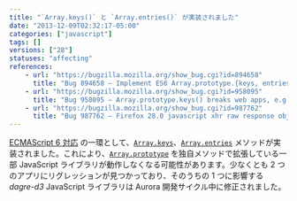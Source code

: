 ```yaml
---
title: "`Array.keys()` と `Array.entries()` が実装されました"
date: "2013-12-09T02:32:17-05:00"
categories: ["javascript"]
tags: []
versions: ["28"]
statuses: "affecting"
references:
    - url: "https://bugzilla.mozilla.org/show_bug.cgi?id=894658"
      title: "Bug 894658 – Implement ES6 Array.prototype.{keys, entries}"
    - url: "https://bugzilla.mozilla.org/show_bug.cgi?id=958095"
      title: "Bug 958095 – Array.prototype.keys() breaks web apps, e.g. dagre-d3"
    - url: "https://bugzilla.mozilla.org/show_bug.cgi?id=987762"
      title: "Bug 987762 – Firefox 28.0 javascript xhr raw response object (from json API) has a property \'entries\' which is a [native code] function"
---
```

[ECMAScript 6 対応](https://developer.mozilla.org/docs/Web/JavaScript/ECMAScript_6_support_in_Mozilla) の一環として、[`Array.keys`](https://developer.mozilla.org/docs/Web/JavaScript/Reference/Global_Objects/Array/keys)、[`Array.entries`](https://developer.mozilla.org/docs/Web/JavaScript/Reference/Global_Objects/Array/entries) メソッドが実装されました。これにより、[`Array.prototype`](https://developer.mozilla.org/docs/Web/JavaScript/Reference/Global_Objects/Array/prototype) を独自メソッドで拡張している一部 JavaScript ライブラリが動作しなくなる可能性があります。少なくとも 2 つのアプリにリグレッションが見つかっており、そのうちの 1 つに影響する *dagre-d3* JavaScript ライブラリは Aurora 開発サイクル中に修正されました。
